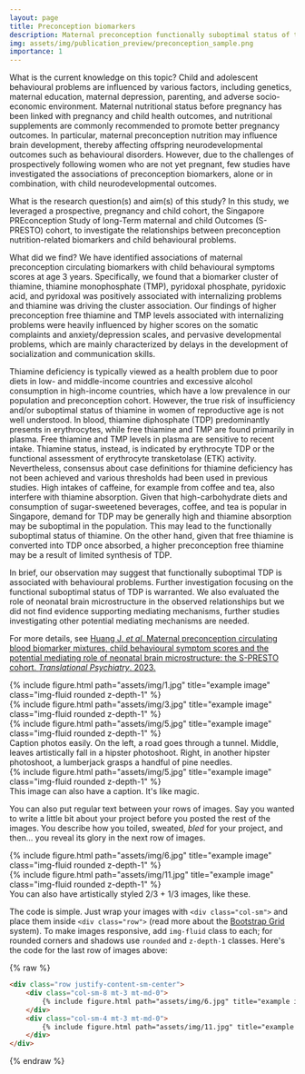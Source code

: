 ```yaml
---
layout: page
title: Preconception biomarkers
description: Maternal preconception functionally suboptimal status of thiamine and child behavioural problems
img: assets/img/publication_preview/preconception_sample.png
importance: 1
---
```


What is the current knowledge on this topic?
Child and adolescent behavioural problems are influenced by various factors, including genetics, maternal education, maternal depression, parenting, and adverse socio-economic environment. Maternal nutritional status before pregnancy has been linked with pregnancy and child health outcomes, and nutritional supplements are commonly recommended to promote better pregnancy outcomes. In particular, maternal preconception nutrition may influence brain development, thereby affecting offspring neurodevelopmental outcomes such as behavioural disorders. However, due to the challenges of prospectively following women who are not yet pregnant, few studies have investigated the associations of preconception biomarkers, alone or in combination, with child neurodevelopmental outcomes.

What is the research question(s) and aim(s) of this study?
In this study, we leveraged a prospective, pregnancy and child cohort, the Singapore PREconception Study of long-Term maternal and child Outcomes (S-PRESTO) cohort, to investigate the relationships between preconception nutrition-related biomarkers and child behavioural problems.

What did we find?
We have identified associations of maternal preconception circulating biomarkers with child behavioural symptoms scores at age 3 years. Specifically, we found that a biomarker cluster of thiamine, thiamine monophosphate (TMP), pyridoxal phosphate, pyridoxic acid, and pyridoxal was positively associated with internalizing problems and thiamine was driving the cluster association. Our findings of higher preconception free thiamine and TMP levels associated with internalizing problems were heavily influenced by higher scores on the somatic complaints and anxiety/depression scales, and pervasive developmental problems, which are mainly characterized by delays in the development of socialization and communication skills.

Thiamine deficiency is typically viewed as a health problem due to poor diets in low- and middle-income countries and excessive alcohol consumption in high-income countries, which have a low prevalence in our population and preconception cohort. However, the true risk of insufficiency and/or suboptimal status of thiamine in women of reproductive age is not well understood. In blood, thiamine diphosphate (TDP) predominantly presents in erythrocytes, while free thiamine and TMP are found primarily in plasma. Free thiamine and TMP levels in plasma are sensitive to recent intake. Thiamine status, instead, is indicated by erythrocyte TDP or the functional assessment of erythrocyte transketolase (ETK) activity. Nevertheless, consensus about case definitions for thiamine deficiency has not been achieved and various thresholds had been used in previous studies. High intakes of caffeine, for example from coffee and tea, also interfere with thiamine absorption. Given that high-carbohydrate diets and consumption of sugar-sweetened beverages, coffee, and tea is popular in Singapore, demand for TDP may be generally high and thiamine absorption may be suboptimal in the population. This may lead to the functionally suboptimal status of thiamine. On the other hand, given that free thiamine is converted into TDP once absorbed, a higher preconception free thiamine may be a result of limited synthesis of TDP.

In brief, our observation may suggest that functionally suboptimal TDP is associated with behavioural problems. Further investigation focusing on the functional suboptimal status of TDP is warranted. We also evaluated the role of neonatal brain microstructure in the observed relationships but we did not find evidence supporting mediating mechanisms, further studies investigating other potential mediating mechanisms are needed.

For more details, see <a href="https://www.nature.com/articles/s41398-023-02332-6" target="_blank">Huang J, _et al_. Maternal preconception circulating blood biomarker mixtures, child behavioural symptom scores and the potential mediating role of neonatal brain microstructure: the S-PRESTO cohort. _Translational Psychiatry_. 2023.</a>

<div class="row">
    <div class="col-sm mt-3 mt-md-0">
        {% include figure.html path="assets/img/1.jpg" title="example image" class="img-fluid rounded z-depth-1" %}
    </div>
    <div class="col-sm mt-3 mt-md-0">
        {% include figure.html path="assets/img/3.jpg" title="example image" class="img-fluid rounded z-depth-1" %}
    </div>
    <div class="col-sm mt-3 mt-md-0">
        {% include figure.html path="assets/img/5.jpg" title="example image" class="img-fluid rounded z-depth-1" %}
    </div>
</div>
<div class="caption">
    Caption photos easily. On the left, a road goes through a tunnel. Middle, leaves artistically fall in a hipster photoshoot. Right, in another hipster photoshoot, a lumberjack grasps a handful of pine needles.
</div>
<div class="row">
    <div class="col-sm mt-3 mt-md-0">
        {% include figure.html path="assets/img/5.jpg" title="example image" class="img-fluid rounded z-depth-1" %}
    </div>
</div>
<div class="caption">
    This image can also have a caption. It's like magic.
</div>

You can also put regular text between your rows of images.
Say you wanted to write a little bit about your project before you posted the rest of the images.
You describe how you toiled, sweated, *bled* for your project, and then... you reveal its glory in the next row of images.


<div class="row justify-content-sm-center">
    <div class="col-sm-8 mt-3 mt-md-0">
        {% include figure.html path="assets/img/6.jpg" title="example image" class="img-fluid rounded z-depth-1" %}
    </div>
    <div class="col-sm-4 mt-3 mt-md-0">
        {% include figure.html path="assets/img/11.jpg" title="example image" class="img-fluid rounded z-depth-1" %}
    </div>
</div>
<div class="caption">
    You can also have artistically styled 2/3 + 1/3 images, like these.
</div>


The code is simple.
Just wrap your images with `<div class="col-sm">` and place them inside `<div class="row">` (read more about the <a href="https://getbootstrap.com/docs/4.4/layout/grid/">Bootstrap Grid</a> system).
To make images responsive, add `img-fluid` class to each; for rounded corners and shadows use `rounded` and `z-depth-1` classes.
Here's the code for the last row of images above:

{% raw %}
```html
<div class="row justify-content-sm-center">
    <div class="col-sm-8 mt-3 mt-md-0">
        {% include figure.html path="assets/img/6.jpg" title="example image" class="img-fluid rounded z-depth-1" %}
    </div>
    <div class="col-sm-4 mt-3 mt-md-0">
        {% include figure.html path="assets/img/11.jpg" title="example image" class="img-fluid rounded z-depth-1" %}
    </div>
</div>
```
{% endraw %}
